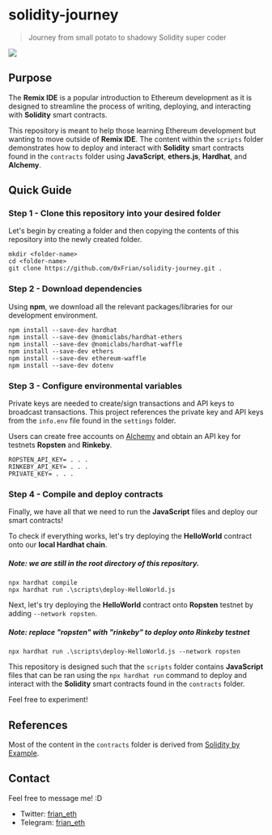# solidity-journey

> Journey from small potato to shadowy Solidity super coder

![](https://i.imgur.com/4tBWzhC.jpg)

## Purpose

The **Remix IDE** is a popular introduction to Ethereum development as it is designed to streamline the process of writing, deploying, and interacting with **Solidity** smart contracts.

This repository is meant to help those learning Ethereum development but wanting to move outside of **Remix IDE**. The content within the `scripts` folder demonstrates how to deploy and interact with **Solidity** smart contracts found in the `contracts` folder using **JavaScript**, **ethers.js**, **Hardhat**, and **Alchemy**.

## Quick Guide

### Step 1 - Clone this repository into your desired folder

Let's begin by creating a folder and then copying the contents of this repository into the newly created folder.

```
mkdir <folder-name>
cd <folder-name>
git clone https://github.com/0xFrian/solidity-journey.git .
```

### Step 2 - Download dependencies

Using **npm**, we download all the relevant packages/libraries for our development environment.

```
npm install --save-dev hardhat 
npm install --save-dev @nomiclabs/hardhat-ethers 
npm install --save-dev @nomiclabs/hardhat-waffle
npm install --save-dev ethers
npm install --save-dev ethereum-waffle
npm install --save-dev dotenv
```

### Step 3 - Configure environmental variables 

Private keys are needed to create/sign transactions and API keys to broadcast transactions. This project references the private key and API keys from the `info.env` file found in the `settings` folder.

Users can create free accounts on [Alchemy](https://www.alchemy.com/) and obtain an API key for testnets **Ropsten** and **Rinkeby**.

```
ROPSTEN_API_KEY= . . .
RINKEBY_API_KEY= . . .
PRIVATE_KEY= . . .
```

### Step 4 - Compile and deploy contracts

Finally, we have all that we need to run the **JavaScript** files and deploy our smart contracts! 

To check if everything works, let's try deploying the **HelloWorld** contract onto our **local Hardhat chain**.

##### Note: we are still in the root directory of this repository.

```
npx hardhat compile
npx hardhat run .\scripts\deploy-HelloWorld.js
```

Next, let's try deploying the **HelloWorld** contract onto **Ropsten** testnet by adding `--network ropsten`.

##### Note: replace "ropsten" with "rinkeby" to deploy onto **Rinkeby** testnet

```
npx hardhat run .\scripts\deploy-HelloWorld.js --network ropsten
```

This repository is designed such that the `scripts` folder contains **JavaScript** files that can be ran using the `npx hardhat run` command to deploy and interact with the **Solidity** smart contracts found in the `contracts` folder. 

Feel free to experiment!

## References

Most of the content in the `contracts` folder is derived from [Solidity by Example](https://solidity-by-example.org/).

## Contact

Feel free to message me! :D
- Twitter: [frian_eth](https://twitter.com/frian_eth)
- Telegram: [frian_eth](https://t.me/frian_eth)
